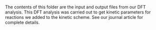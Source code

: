 The contents of this folder are the input and output files from our DFT analysis.  This DFT analysis was carried out to get kinetic parameters for reactions we added to the kinetic scheme.  See our journal article for complete details.
